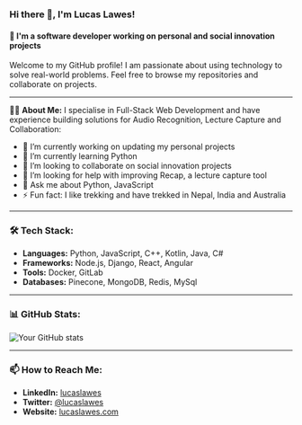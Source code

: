 ### Hi there 👋, I'm Lucas Lawes!

#### 🌱 I'm a software developer working on personal and social innovation projects

Welcome to my GitHub profile! I am passionate about using technology to solve real-world problems. Feel free to browse my repositories and collaborate on projects.

---

👨‍💻 **About Me:**
I specialise in Full-Stack Web Development and have experience building solutions for Audio Recognition, Lecture Capture and Collaboration:

- 🔭 I’m currently working on updating my personal projects
- 🌱 I’m currently learning Python
- 👯 I’m looking to collaborate on social innovation projects
- 🤔 I’m looking for help with improving Recap, a lecture capture tool
- 💬 Ask me about Python, JavaScript
- ⚡ Fun fact: I like trekking and have trekked in Nepal, India and Australia

---

### 🛠 Tech Stack:

- **Languages:** Python, JavaScript, C++, Kotlin, Java, C#
- **Frameworks:** Node.js, Django, React, Angular
- **Tools:** Docker, GitLab
- **Databases:** Pinecone, MongoDB, Redis, MySql

---

### 📊 GitHub Stats:

![Your GitHub stats](https://github-readme-stats.vercel.app/api?username=lucaslawes&show_icons=true&theme=vue)

---

### 📫 How to Reach Me:

- **LinkedIn:** [lucaslawes](https://www.linkedin.com/in/lucaslawes)
- **Twitter:** [@lucaslawes](https://twitter.com/lucaslawes)
- **Website:** [lucaslawes.com](lucaslawes.com)
